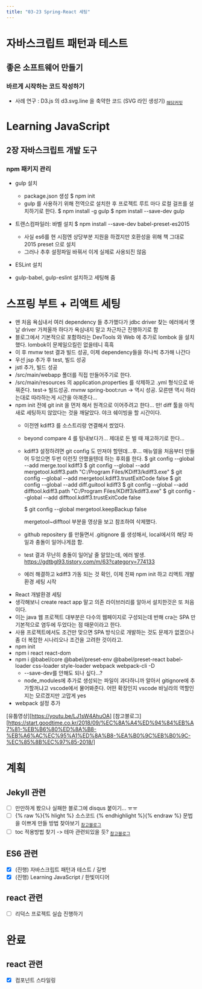 ```yaml
---
title: "03-23 Spring-React 세팅"
---
```


# **자바스크립트 패턴과 테스트**

## **좋은 소프트웨어 만들기**

### **바르게 시작하는 코드 작성하기**

- 사례 연구 : D3.js 의 d3.svg.line 을 축약한 코드 (SVG 라인 생성기) <sub>[해당커밋][commit_1]</sub>



[commit_1]: [https://github.com/leoh7/study-es6/commit/7bcb2b04454a11d54fc0fb65b9f92137eb393f27]

# **Learning JavaScript**

## **2장 자바스크립트 개발 도구**

### **npm 패키지 관리**
- gulp 설치
  - package.json 생성
    $ npm init
  - gulp 를 사용하기 위해 전역으로 설치한 후 프로젝트 루트 마다 로컬 걸프를 설치하기로 한다.
    $ npm install -g gulp
    $ npm install --save-dev gulp

- 트랜스컴파일러: 바벨 설치
    $ npm install --save-dev babel-preset-es2015
  - 사실 es6를 현 시점엔 상당부분 지원을 하겠지만 호환성을 위해 책 그대로 2015 preset 으로 설치
  - 그러나 추후 설정파일 바꿔서 이게 실제로 사용되진 않음

- ESLint 설치

- gulp-babel, gulp-eslint 설치하고 세팅해 줌

# 스프링 부트 + 리액트 세팅
  - 맨 처음 욕심내서 여러 dependency 들 추가했다가 jdbc driver 찾는 에러에서 옛날 driver 가져올까 하다가 욕심내지 말고 차근차근 진행하기로 함
  - 블로그에서 기본적으로 포함하라는 DevTools 와 Web 에 추가로 lombok 을 설치했다. lombok이 문제일으킬린 없을테니 흑흑
  - 이 후 mvnw test 결과 빌드 성공, 이제 dependency들을 하나씩 추가해 나간다
  - 우선 jsp 추가 후 test, 빌드 성공
  - jstl 추가, 빌드 성공
  - /src/main/webapp 폴더를 직접 만들어주기로 한다.
  - /src/main/resources 의 application.properties 를 삭제하고 .yml 형식으로 바꿔준다. test-> 빌드성공. mvnw spring-boot:run -> 역시 성공. 모른땐 역시 하라는대로 따라하는게 시간을 아껴준다...
  - npm init 전에 git init 을 먼저 해서 원격으로 이어주려고 한다... 만! diff 툴을 아직 새로 세팅하지 않았다는 것을 깨달았다. 야크 쉐이빙을 할 시간이다.
    - 이전엔 kdiff3 를 소스트리랑 연결해서 썼었다.
    - beyond compare 4 를 탐내보다가... 제대로 돈 벌 때 재고하기로 한다...
    - kdiff3 설정하려면 git config 도 만져야 할텐데...후... 매뉴얼을 처음부터 만들어 두었으면 두번 이런짓 안했을텐데 하는 후회를 한다.
      $ git config --global --add merge.tool kdiff3
      $ git config --global --add mergetool.kdiff3.path "C:/Program Files/KDiff3/kdiff3.exe"
      $ git config --global --add mergetool.kdiff3.trustExitCode false
      $ git config --global --add diff.guitool kdiff3
      $ git config --global --add difftool.kdiff3.path "C:/Program Files/KDiff3/kdiff3.exe"
      $ git config --global --add difftool.kdiff3.trustExitCode false

      $ git config --global mergetool.keepBackup false

      mergetool~difftool 부분을 영상을 보고 참조하여 삭제했다.
    - github repositery 를 만들면서 .gitignore 를 생성해서, local에서의 해당 파일과 충돌이 일어나게끔 함.
    - test 결과 무난히 충돌이 일어날 줄 알았는데, 에러 발생. https://gdtbgl93.tistory.com/m/63?category=774133
    - 에러 해결하고 kdiff3 가동 되는 것 확인, 이제 진짜 npm init 하고 리액트 개발환경 세팅 시작
  - React 개발환경 세팅
  - 생각해보니 create react app 말고 의존 라이브러리를 알아서 설치한것은 또 처음이다.
  - 이는 java 웹 프로젝트 대부분은 다수의 웹페이지로 구성되는데 반해 cra는 SPA 만 기본적으로 염두에 두었다는 점 때문이라고 한다.
  - 사용 프로젝트에서도 조건만 맞으면 SPA 방식으로 개발하는 것도 문제가 없겠으나 좀 더 복잡한 시나리오나 조건을 고려한 것이라고.
  - npm init
  - npm i react react-dom 
  - npm i @babel/core @babel/preset-env @babel/preset-react babel-loader css-loader style-loader webpack webpack-cli -D
    - --save-dev를 안해도 되나 싶다...?
    - node_modules에 추가로 생성되는 파일이 과다하니까 알아서 gitignore에 추가할꺼냐고 vscode에서 물어봐준다. 어떤 확장인지 vscode 바닐라의 역할인지는 모르겠지만 고맙게 yes
  - webpack 설정 추가

[유툽영상][https://youtu.be/LJ1sW4AhuOA]
[참고블로그][https://start.goodtime.co.kr/2018/09/%EC%8A%A4%ED%94%84%EB%A7%81-%EB%B6%80%ED%8A%B8-%EB%A6%AC%EC%95%A1%ED%8A%B8-%EA%B0%9C%EB%B0%9C-%EC%85%8B%EC%97%85-2018/]

# **계획**

## **Jekyll 관련**
  - [ ] 만만하게 봤으나 실패한 블로그에 disqus 붙이기... ㅠㅠ
  - [ ] {% raw %}{% hlight %} 소스코드 {% endhighlight %}{% endraw %} 문법을 이쁘게 만들 방법 찾아보기 
    <sub>[참고블로그][cf_1]</sub>
  - [ ] toc 적용방법 찾기 -> 테마 관련되있을 듯?
    <sub>[참고블로그][cf_2]</sub>

## **ES6 관련**
  - [x] (진행) 자바스크립트 패턴과 테스트 / 길벗
  - [x] (진행) Learning JavaScript / 한빛미디어 

## **react 관련**
  - [ ] 리덕스 프로젝트 실습 진행하기

[cf_1]: [https://djkeh.github.io/articles/Hangul-test-jekyll-tips-kor/]
[cf_2]: [https://betterfly88.github.io/etc/%EB%A7%88%ED%81%AC%EB%8B%A4%EC%9A%B4_%EC%B6%94%EA%B0%80/]

# **완료**
## **react 관련**
  - [x] 컴포넌트 스타일링